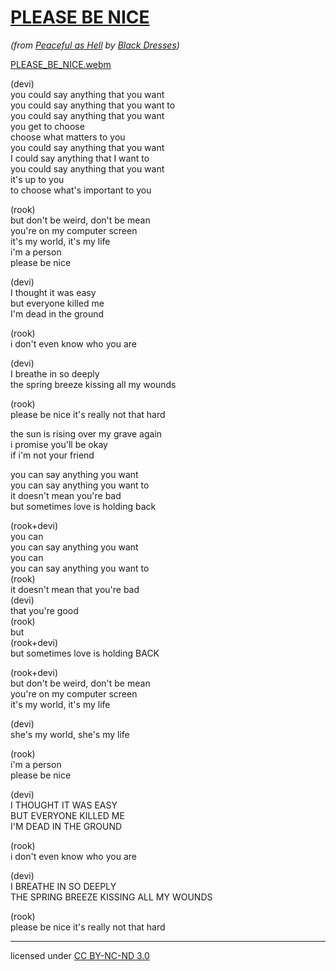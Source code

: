 # [PLEASE BE NICE][]

_(from [Peaceful as Hell][] by [Black Dresses][])_

[PLEASE BE NICE]: https://blackdresses.bandcamp.com/track/please-be-nice
[Peaceful as Hell]: https://blackdresses.bandcamp.com/album/peaceful-as-hell
[Black Dresses]: https://blackdresses.bandcamp.com/

[PLEASE_BE_NICE.webm](https://user-images.githubusercontent.com/1643293/196570058-03012bea-4435-49c6-b738-fc5a0ce841bc.webm)

(devi)  
you could say anything that you want  
you could say anything that you want to  
you could say anything that you want  
you get to choose  
choose what matters to you  
you could say anything that you want  
I could say anything that I want to  
you could say anything that you want  
it's up to you  
to choose what's important to you

(rook)  
but don't be weird, don't be mean  
you're on my computer screen  
it's my world, it's my life  
i'm a person  
please be nice

(devi)  
I thought it was easy  
but everyone killed me  
I'm dead in the ground

(rook)  
i don't even know who you are

(devi)  
I breathe in so deeply  
the spring breeze kissing all my wounds

(rook)  
please be nice it's really not that hard

the sun is rising over my grave again  
i promise you'll be okay  
if i'm not your friend

you can say anything you want  
you can say anything you want to  
it doesn't mean you're bad  
but sometimes love is holding back

(rook+devi)  
you can  
you can say anything you want  
you can  
you can say anything you want to  
(rook)  
it doesn't mean that you're bad  
(devi)  
that you're good  
(rook)  
but  
(rook+devi)  
but sometimes love is holding BACK

(rook+devi)  
but don't be weird, don't be mean  
you're on my computer screen  
it's my world, it's my life

(devi)  
she's my world, she's my life

(rook)  
i'm a person  
please be nice

(devi)  
I THOUGHT IT WAS EASY  
BUT EVERYONE KILLED ME  
I'M DEAD IN THE GROUND

(rook)  
i don't even know who you are

(devi)  
I BREATHE IN SO DEEPLY  
THE SPRING BREEZE KISSING ALL MY WOUNDS

(rook)  
please be nice it's really not that hard

---

licensed under [CC BY-NC-ND 3.0][]

[CC BY-NC-ND 3.0]: https://creativecommons.org/licenses/by-nc-nd/3.0/
